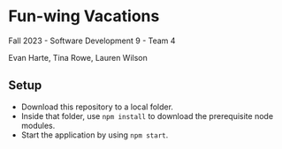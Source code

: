 # Fun-wing Vacations

Fall 2023 - Software Development 9 - Team 4

Evan Harte,
Tina Rowe,
Lauren Wilson

## Setup

- Download this repository to a local folder.
- Inside that folder, use `npm install` to download the prerequisite node modules.
- Start the application by using `npm start`.
